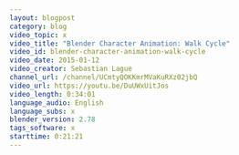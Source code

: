 ```yaml
---
layout: blogpost
category: blog
video_topic: x
video_title: "Blender Character Animation: Walk Cycle"
video_id: blender-character-animation-walk-cycle
video_date: 2015-01-12
video_creator: Sebastian Lague
channel_url: /channel/UCmtyQOKKmrMVaKuRXz02jbQ
video_url: https://youtu.be/DuUWxUitJos
video_length: 0:34:01
language_audio: English
language_subs: x
blender_version: 2.78
tags_software: x
starttime: 0:21:21
---
```

